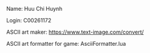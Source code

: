 Name: Huu Chi Huynh

Login: C00261172

ASCII art maker: https://www.text-image.com/convert/

ASCII art formatter for game: AsciiFormatter.lua
